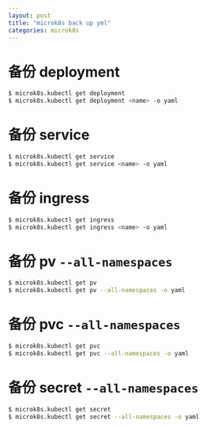 ```yaml
---
layout: post
title: "microk8s back up yml"
categories: microk8s
---
```


# 备份 deployment

```bash
$ microk8s.kubectl get deployment
$ microk8s.kubectl get deployment <name> -o yaml
```

# 备份 service

```bash
$ microk8s.kubectl get service
$ microk8s.kubectl get service <name> -o yaml
```

# 备份 ingress

```bash
$ microk8s.kubectl get ingress
$ microk8s.kubectl get ingress <name> -o yaml
```

# 备份 pv `--all-namespaces`

```bash
$ microk8s.kubectl get pv
$ microk8s.kubectl get pv --all-namespaces -o yaml
```

# 备份 pvc `--all-namespaces`

```bash
$ microk8s.kubectl get pvc
$ microk8s.kubectl get pvc --all-namespaces -o yaml
```

# 备份 secret `--all-namespaces`

```bash
$ microk8s.kubectl get secret
$ microk8s.kubectl get secret --all-namespaces -o yaml
```
